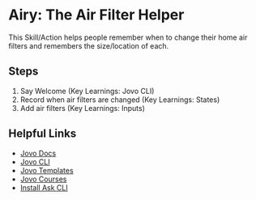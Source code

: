 # Airy: The Air Filter Helper

This Skill/Action helps people remember when to change their home air filters and remembers the size/location of each.

## Steps

1. Say Welcome (Key Learnings: Jovo CLI)
2. Record when air filters are changed (Key Learnings: States)
3. Add air filters (Key Learnings: Inputs)

## Helpful Links

* [Jovo Docs](https://www.jovo.tech/docs/)
* [Jovo CLI](https://www.jovo.tech/marketplace/jovo-cli)
* [Jovo Templates](https://github.com/jovotech/jovo-templates)
* [Jovo Courses](https://www.jovo.tech/courses)
* [Install Ask CLI](https://developer.amazon.com/en-US/docs/alexa/smapi/quick-start-alexa-skills-kit-command-line-interface.html)
